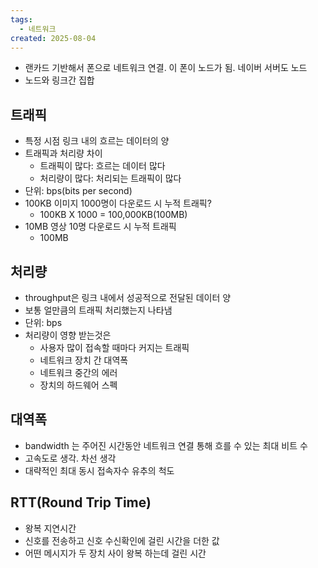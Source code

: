 ```yaml
---
tags:
  - 네트워크
created: 2025-08-04
---
```

- 랜카드 기반해서 폰으로 네트워크 연결. 이 폰이 노드가 됨. 네이버 서버도 노드
- 노드와 링크간 집합

## 트래픽
- 특정 시점 링크 내의 흐르는 데이터의 양
- 트래픽과 처리량 차이
	- 트래픽이 많다: 흐르는 데이터 많다
	- 처리량이 많다: 처리되는 트래픽이 많다
- 단위: bps(bits per second)
- 100KB 이미지 1000명이 다운로드 시 누적 트래픽?
	- 100KB X 1000 = 100,000KB(100MB)
- 10MB 영상 10명 다운로드 시 누적 트래픽
	- 100MB


## 처리량
- throughput은 링크 내에서 성공적으로 전달된 데이터 양
- 보통 얼만큼의 트래픽 처리했는지 나타냄
- 단위: bps
- 처리량이 영향 받는것은
	- 사용자 많이 접속할 때마다 커지는 트래픽
	- 네트워크 장치 간 대역폭
	- 네트워크 중간의 에러
	- 장치의 하드웨어 스펙

## 대역폭
- bandwidth 는 주어진 시간동안 네트워크 연결 통해 흐를 수 있는 최대 비트 수
- 고속도로 생각. 차선 생각
- 대략적인 최대 동시 접속자수 유추의 척도

## RTT(Round Trip Time)
- 왕복 지연시간
- 신호를 전송하고 신호 수신확인에 걸린 시간을 더한 값
- 어떤 메시지가 두 장치 사이 왕복 하는데 걸린 시간